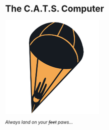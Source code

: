 # The C.A.T.S. Computer

<img src="logo/CATS_Smile.png" width="300" height="300">

*Always land on your ~~feet~~ paws...*
